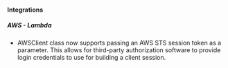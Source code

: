 
#### Integrations
##### AWS - Lambda
- AWSClient class now supports passing an AWS STS session token as a parameter. This allows for third-party authorization software to provide login credentials to use for building a client session.
